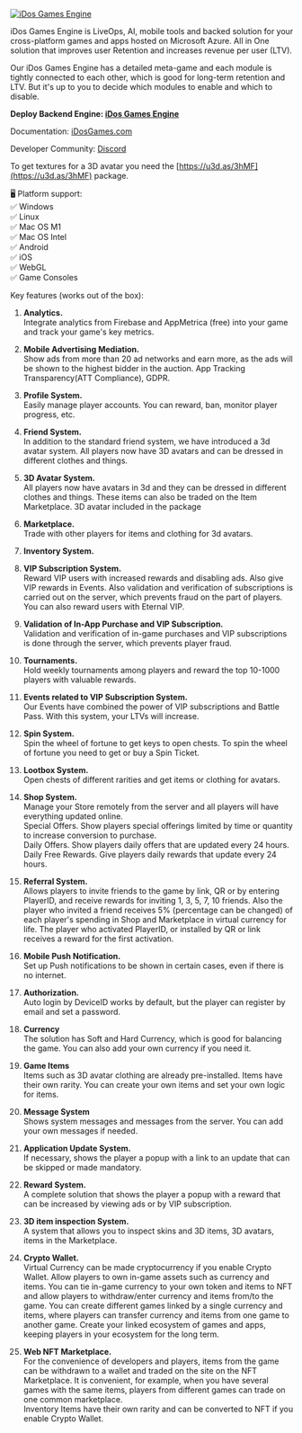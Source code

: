 [![iDos Games Engine](https://idosgames.com/wp-content/uploads/2024/08/1-min.png)](https://azuremarketplace.microsoft.com/en-us/marketplace/apps/idosgames.sdk)

iDos Games Engine is LiveOps, AI, mobile tools and backed solution for your cross-platform games and apps hosted on Microsoft Azure. All in One solution that improves user Retention and increases revenue per user (LTV).

Our iDos Games Engine has a detailed meta-game and each module is tightly connected to each other, which is good for long-term retention and LTV. But it's up to you to decide which modules to enable and which to disable.

**Deploy Backend Engine: [iDos Games Engine](https://azuremarketplace.microsoft.com/en-us/marketplace/apps/idosgames.sdk)**

Documentation: [iDosGames.com](https://idosgames.com/)

Developer Community: [Discord](https://discord.gg/CHshHYE6j6)

To get textures for a 3D avatar you need the [https://u3d.as/3hMF](https://u3d.as/3hMF) package.

🖥️ Platform support:  
✅ Windows  
✅ Linux  
✅ Mac OS M1  
✅ Mac OS Intel  
✅ Android  
✅ iOS  
✅ WebGL  
✅ Game Consoles  

Key features (works out of the box):

1. **Analytics.**  
Integrate analytics from Firebase and AppMetrica (free) into your game and track your game's key metrics.

2. **Mobile Advertising Mediation.**  
Show ads from more than 20 ad networks and earn more, as the ads will be shown to the highest bidder in the auction. App Tracking Transparency(ATT Compliance), GDPR.

3. **Profile System.**  
Easily manage player accounts. You can reward, ban, monitor player progress, etc.

4. **Friend System.**  
In addition to the standard friend system, we have introduced a 3d avatar system. All players now have 3D avatars and can be dressed in different clothes and things.

5. **3D Avatar System.**  
All players now have avatars in 3d and they can be dressed in different clothes and things. These items can also be traded on the Item Marketplace. 3D avatar included in the package

6. **Marketplace.**  
Trade with other players for items and clothing for 3d avatars.

7. **Inventory System.**  

8. **VIP Subscription System.**  
Reward VIP users with increased rewards and disabling ads. Also give VIP rewards in Events. Also validation and verification of subscriptions is carried out on the server, which prevents fraud on the part of players. You can also reward users with Eternal VIP.

9. **Validation of In-App Purchase and VIP Subscription.**  
Validation and verification of in-game purchases and VIP subscriptions is done through the server, which prevents player fraud.

10. **Tournaments.**  
Hold weekly tournaments among players and reward the top 10-1000 players with valuable rewards.

11. **Events related to VIP Subscription System.**  
Our Events have combined the power of VIP subscriptions and Battle Pass. With this system, your LTVs will increase.

12. **Spin System.**  
Spin the wheel of fortune to get keys to open chests. To spin the wheel of fortune you need to get or buy a Spin Ticket.

13. **Lootbox System.**  
Open chests of different rarities and get items or clothing for avatars.

14. **Shop System.**  
Manage your Store remotely from the server and all players will have everything updated online.  
Special Offers. Show players special offerings limited by time or quantity to increase conversion to purchase.  
Daily Offers. Show players daily offers that are updated every 24 hours.  
Daily Free Rewards. Give players daily rewards that update every 24 hours.  

15. **Referral System.**  
Allows players to invite friends to the game by link, QR or by entering PlayerID, and receive rewards for inviting 1, 3, 5, 7, 10 friends. Also the player who invited a friend receives 5% (percentage can be changed) of each player's spending in Shop and Marketplace in virtual currency for life. The player who activated PlayerID, or installed by QR or link receives a reward for the first activation.

16. **Mobile Push Notification.**  
Set up Push notifications to be shown in certain cases, even if there is no internet.

17. **Authorization.**  
Auto login by DeviceID works by default, but the player can register by email and set a password.

18. **Currency**  
The solution has Soft and Hard Currency, which is good for balancing the game.
You can also add your own currency if you need it.

19. **Game Items**  
Items such as 3D avatar clothing are already pre-installed. Items have their own rarity. You can create your own items and set your own logic for items.

20. **Message System**  
Shows system messages and messages from the server. You can add your own messages if needed.

21. **Application Update System.**  
If necessary, shows the player a popup with a link to an update that can be skipped or made mandatory.

22. **Reward System.**  
A complete solution that shows the player a popup with a reward that can be increased by viewing ads or by VIP subscription.

23. **3D item inspection System.**  
A system that allows you to inspect skins and 3D items, 3D avatars, items in the Marketplace.

24. **Crypto Wallet.**  
Virtual Currency can be made cryptocurrency if you enable Crypto Wallet.
Allow players to own in-game assets such as currency and items. You can tie in-game currency to your own token and items to NFT and allow players to withdraw/enter currency and items from/to the game. You can create different games linked by a single currency and items, where players can transfer currency and items from one game to another game. Create your linked ecosystem of games and apps, keeping players in your ecosystem for the long term.

25. **Web NFT Marketplace.**  
For the convenience of developers and players, items from the game can be withdrawn to a wallet and traded on the site on the NFT Marketplace. It is convenient, for example, when you have several games with the same items, players from different games can trade on one common marketplace.  
Inventory Items have their own rarity and can be converted to NFT if you enable Crypto Wallet.